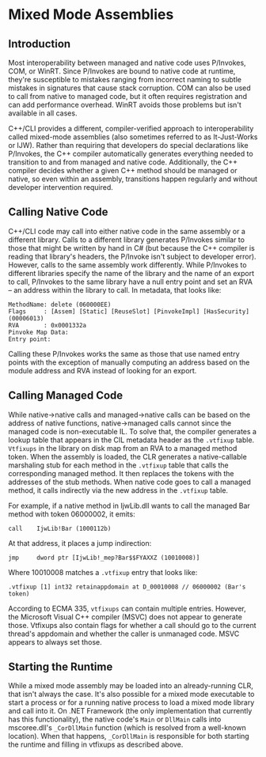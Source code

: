 # Mixed Mode Assemblies
## Introduction
Most interoperability between managed and native code uses P/Invokes, COM, or WinRT. Since P/Invokes are bound to native code at runtime, they're susceptible to mistakes ranging from incorrect naming to subtle mistakes in signatures that cause stack corruption. COM can also be used to call from native to managed code, but it often requires registration and can add performance overhead. WinRT avoids those problems but isn't available in all cases.

C++/CLI provides a different, compiler-verified approach to interoperability called mixed-mode assemblies (also sometimes referred to as It-Just-Works or IJW). Rather than requiring that developers do special declarations like P/Invokes, the C++ compiler automatically generates everything needed to transition to and from managed and native code. Additionally, the C++ compiler decides whether a given C++ method should be managed or native, so even within an assembly, transitions happen regularly and without developer intervention required.

## Calling Native Code
C++/CLI code may call into either native code in the same assembly or a different library. Calls to a different library generates P/Invokes similar to those that might be written by hand in C# (but because the C++ compiler is reading that library's headers, the P/Invoke isn't subject to developer error). However, calls to the same assembly work differently. While P/Invokes to different libraries specify the name of the library and the name of an export to call, P/Invokes to the same library have a null entry point and set an RVA – an address within the library to call. In metadata, that looks like:
```
MethodName: delete (060000EE)
Flags     : [Assem] [Static] [ReuseSlot] [PinvokeImpl] [HasSecurity]  (00006013)
RVA       : 0x0001332a
Pinvoke Map Data:
Entry point:
```
Calling these P/Invokes works the same as those that use named entry points with the exception of manually computing an address based on the module address and RVA instead of looking for an export.

## Calling Managed Code
While native->native calls and managed->native calls can be based on the address of native functions, native->managed calls cannot since the managed code is non-executable IL. To solve that, the compiler generates a lookup table that appears in the CIL metadata header as the ```.vtfixup``` table. ```Vtfixups``` in the library on disk map from an RVA to a managed method token. When the assembly is loaded, the CLR generates a native-callable marshaling stub for each method in the ```.vtfixup``` table that calls the corresponding managed method. It then replaces the tokens with the addresses of the stub methods. When native code goes to call a managed method, it calls indirectly via the new address in the ```.vtfixup``` table.

For example, if a native method in IjwLib.dll wants to call the managed Bar method with token 06000002, it emits:
```
call    IjwLib!Bar (1000112b)
```
At that address, it places a jump indirection:
```
jmp     dword ptr [IjwLib!_mep?Bar$$FYAXXZ (10010008)]
```
Where 10010008 matches a ```.vtfixup``` entry that looks like:
```
.vtfixup [1] int32 retainappdomain at D_00010008 // 06000002 (Bar's token)
```
According to ECMA 335, ```vtfixups``` can contain multiple entries. However, the Microsoft Visual C++ compiler (MSVC) does not appear to generate those. Vtfixups also contain flags for whether a call should go to the current thread's appdomain and whether the caller is unmanaged code. MSVC appears to always set those.

## Starting the Runtime
While a mixed mode assembly may be loaded into an already-running CLR, that isn't always the case. It's also possible for a mixed mode executable to start a process or for a running native process to load a mixed mode library and call into it. On .NET Framework (the only implementation that currently has this functionality), the native code's ```Main``` or ```DllMain``` calls into mscoree.dll's ```_CorDllMain``` function (which is resolved from a well-known location). When that happens, ```_CorDllMain``` is responsible for both starting the runtime and filling in vtfixups as described above.
